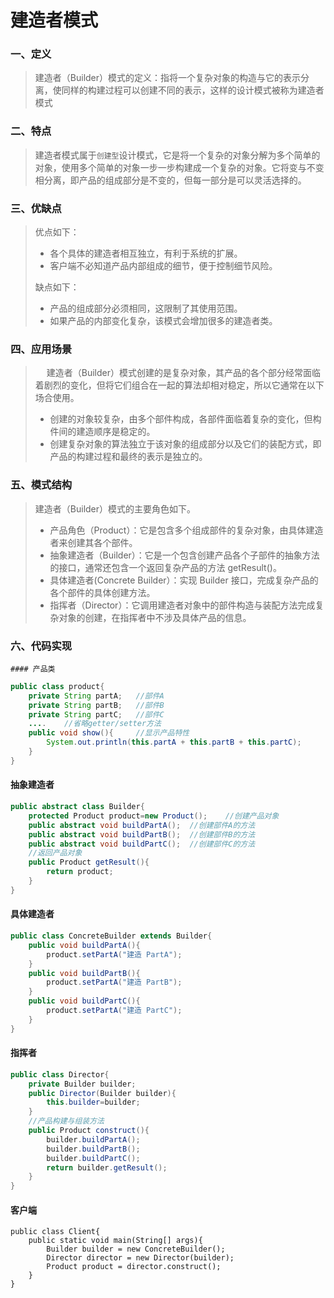 # 建造者模式

### 一、定义

> 建造者（Builder）模式的定义：指将一个复杂对象的构造与它的表示分离，使同样的构建过程可以创建不同的表示，这样的设计模式被称为建造者模式

### 二、特点

> 建造者模式属于`创建型`设计模式，它是将一个复杂的对象分解为多个简单的对象，使用多个简单的对象一步一步构建成一个复杂的对象。它将变与不变相分离，即产品的组成部分是不变的，但每一部分是可以灵活选择的。

### 三、优缺点

> 优点如下：
>
> - 各个具体的建造者相互独立，有利于系统的扩展。
> - 客户端不必知道产品内部组成的细节，便于控制细节风险。
>
> 缺点如下：
>
> - 产品的组成部分必须相同，这限制了其使用范围。
> - 如果产品的内部变化复杂，该模式会增加很多的建造者类。

### 四、应用场景

> 　	建造者（Builder）模式创建的是复杂对象，其产品的各个部分经常面临着剧烈的变化，但将它们组合在一起的算法却相对稳定，所以它通常在以下场合使用。
>
> - 创建的对象较复杂，由多个部件构成，各部件面临着复杂的变化，但构件间的建造顺序是稳定的。
> - 创建复杂对象的算法独立于该对象的组成部分以及它们的装配方式，即产品的构建过程和最终的表示是独立的。

### 五、模式结构

> 建造者（Builder）模式的主要角色如下。
>
> - 产品角色（Product）：它是包含多个组成部件的复杂对象，由具体建造者来创建其各个部件。
> - 抽象建造者（Builder）：它是一个包含创建产品各个子部件的抽象方法的接口，通常还包含一个返回复杂产品的方法 getResult()。
> - 具体建造者(Concrete Builder）：实现 Builder 接口，完成复杂产品的各个部件的具体创建方法。
> - 指挥者（Director）：它调用建造者对象中的部件构造与装配方法完成复杂对象的创建，在指挥者中不涉及具体产品的信息。

### 六、代码实现	

	#### 产品类

```java
public class product{
    private String partA;	//部件A
    private String partB;	//部件B
    private String partC;	//部件C
   	....	//省略getter/setter方法
    public void show(){		//显示产品特性
        System.out.println(this.partA + this.partB + this.partC);
    }
}
```

#### 抽象建造者

```java
public abstract class Builder{
    protected Product product=new Product();	//创建产品对象
    public abstract void buildPartA();	//创建部件A的方法
    public abstract void buildPartB();	//创建部件B的方法
    public abstract void buildPartC();	//创建部件C的方法
    //返回产品对象
    public Product getResult(){
        return product;
    }
}
```

#### 具体建造者

```java
public class ConcreteBuilder extends Builder{
    public void buildPartA(){
        product.setPartA("建造 PartA");
    }
    public void buildPartB(){
        product.setPartA("建造 PartB");
    }
    public void buildPartC(){
        product.setPartA("建造 PartC");
    }
}
```

#### 指挥者

```java
public class Director{
    private Builder builder;
    public Director(Builder builder){
        this.builder=builder;
    }
    //产品构建与组装方法
    public Product construct(){
        builder.buildPartA();
        builder.buildPartB();
        builder.buildPartC();
        return builder.getResult();
    }
}
```

#### 客户端

```
public class Client{
    public static void main(String[] args){
    	Builder builder = new ConcreteBuilder();
 		Director director = new Director(builder);
 		Product product = director.construct();
 	}
}
```